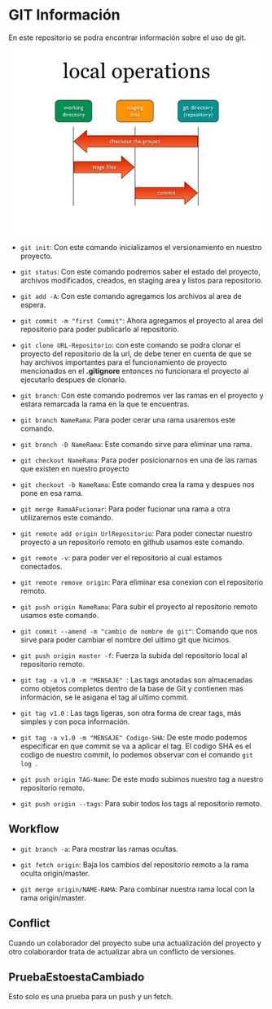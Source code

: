 # GIT Información
En este repositorio se podra encontrar información sobre el uso de git.
![operation git](git-and-github.jpg)

*   ```git init```: Con este comando inicializamos el versionamiento en nuestro proyecto.
*   ```git status```: Con este comando podremos saber el estado del proyecto, archivos modificados, creados, en staging area y listos para repositorio.
*   ```git add -A```: Con este comando agregamos los archivos al area de espera.
*   ```git commit -m "first Commit"```: Ahora agregamos el proyecto al area del repositorio para poder publicarlo al repositorio.

*   ```git clone URL-Repositorio```: con este comando se podra clonar el proyecto del repositorio de la url, de debe tener en cuenta de que se hay archivos importantes para el funcionamiento de proyecto mencionados en el **.gitignore** entonces no funcionara el proyecto al ejecutarlo despues de clonarlo.

*   ```git branch```: Con este comando podremos ver las ramas en el proyecto y estara remarcada la rama en la que te encuentras.
*   ```git branch NameRama```: Para poder cerar una rama usaremos este comando.
*   ```git branch -D NameRama```: Este comando sirve para eliminar una rama.
*   ```git checkout NameRama```: Para poder posicionarnos en una de las ramas que existen en nuestro proyecto
* ```git checkout -b NameRama```: Este comando crea la rama y despues nos pone en esa rama.
*   ```git merge RamaAFucionar```: Para poder fucionar una rama a otra utilizaremos este comando.
*   ```git remote add origin UrlRepositorio```: Para poder conectar nuestro proyecto a un repositorio remoto en github usamos este comando.

*   ```git remote -v```: para poder ver el repositorio al cual estamos conectados.
*   ```git remote remove origin```: Para eliminar esa conexion con el repositorio remoto.

*   ```git push origin NameRama```: Para subir el proyecto al repositorio remoto usamos este comando.

*   ```git commit --amend -m "cambio de nombre de git"```: Comando que nos sirve para poder cambiar el nombre del ultimo git que hicimos.

*   ```git push origin master -f```: Fuerza la subida del repositorio local al repositorio remoto.

*   ```git tag -a v1.0 -m "MENSAJE" ```: Las tags anotadas son almacenadas como objetos completos dentro de la base de Git y contienen mas información, se le asigana el tag al ultimo commit.

*   ```git tag v1.0``` : Las tags ligeras, son otra forma de crear tags, más simples y con poca información.

*   ```git tag -a v1.0 -m "MENSAJE" Codigo-SHA```: De este modo podemos especificar en que commit se va a aplicar el tag. El codigo SHA es el codigo de nuestro commit, lo podemos observar con el comando ```git log ```.

*   ```git push origin TAG-Name```: De este modo subimos nuestro tag a nuestro repositorio remoto.

*   ```git push origin --tags```: Para subir todos los tags al repositorio remoto.

## Workflow

*   ```git branch -a```: Para mostrar las ramas ocultas.

*   ```git fetch origin```: Baja los cambios del repositorio remoto a la rama oculta origin/master.

*   ```git merge origin/NAME-RAMA```: Para combinar nuestra rama local con la rama origin/master.

## Conflict
 Cuando un colaborador del proyecto sube una actualización del proyecto y otro colaborardor trata de actualizar abra un conflicto de versiones.


 ## PruebaEstoestaCambiado
 Esto solo es una prueba para un push y un fetch.